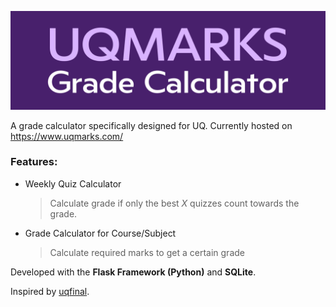 ![UQMARKS logo image](./static/images/share_small.png)

A grade calculator specifically designed for UQ. 
Currently hosted on https://www.uqmarks.com/

### Features:
* Weekly Quiz Calculator
	> Calculate grade if only the best *X* quizzes count towards the grade.
* Grade Calculator for Course/Subject
	>Calculate required marks to get a certain grade

Developed with the **Flask Framework (Python)** and **SQLite**.

Inspired by [uqfinal](https://uqfinal.com/). 

